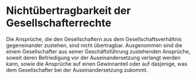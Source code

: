 # Nichtübertragbarkeit der Gesellschafterrechte

Die Ansprüche, die den Gesellschaftern aus dem Gesellschaftsverhältnis gegeneinander zustehen, sind nicht übertragbar. Ausgenommen sind die einem Gesellschafter aus seiner Geschäftsführung zustehenden Ansprüche, soweit deren Befriedigung vor der Auseinandersetzung verlangt werden kann, sowie die Ansprüche auf einen Gewinnanteil oder auf dasjenige, was dem Gesellschafter bei der Auseinandersetzung zukommt.